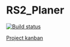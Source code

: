 # RS2_Planer

[![Build status](https://ci.appveyor.com/api/projects/status/kgpqa95gutukq35v?svg=true)](https://ci.appveyor.com/project/Pljosan/rs2-planer)

[Project kanban](https://tree.taiga.io/project/pljosan-rs2_planer/kanban)
